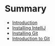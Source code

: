 # Summary

- [Introduction](./intro.md)
- [Installing IntelliJ](./intellij-install.md)
- [Installing Git](./git-install.md)
- [Introduction to Git](./git-intro.md)
